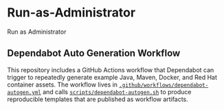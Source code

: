 # Run-as-Administrator

Run as Administrator

## Dependabot Auto Generation Workflow

This repository includes a GitHub Actions workflow that Dependabot can trigger to
repeatedly generate example Java, Maven, Docker, and Red Hat container assets.
The workflow lives in [`.github/workflows/dependabot-autogen.yml`](.github/workflows/dependabot-autogen.yml)
and calls [`scripts/dependabot-autogen.sh`](scripts/dependabot-autogen.sh) to
produce reproducible templates that are published as workflow artifacts.

